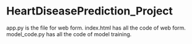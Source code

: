 # HeartDiseasePrediction_Project

app.py is the file for web form.
index.html has all the code of web form.
model_code.py has all the code of model training.
